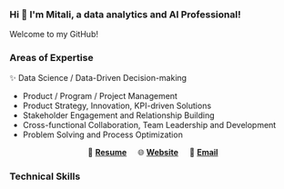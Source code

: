### Hi 👋 I'm Mitali, a data analytics and AI Professional!
Welcome to my GitHub!

### Areas of Expertise
:sparkles: Data Science / Data-Driven Decision-making
* Product / Program / Project Management
* Product Strategy, Innovation, KPI-driven Solutions
* Stakeholder Engagement and Relationship Building
* Cross-functional Collaboration, Team Leadership and Development
* Problem Solving and Process Optimization



<p align="center">
📄 <a href='' target='_blank'><b>Resume</b></a> &nbsp; &nbsp;
🌐 <a href='' target='_blank'><b>Website</b></a> &nbsp; &nbsp;
📧 <a href='mailto: mitali.bansal.g@gmail.com' target='_blank'><b>Email</b></a>
</p>

### Technical Skills




<!--
**mitbans/mitbans** is a ✨ _special_ ✨ repository because its `README.md` (this file) appears on your GitHub profile.

Here are some ideas to get you started:

- 🔭 I’m currently working on ...
- 🌱 I’m currently learning ...
- 👯 I’m looking to collaborate on ...
- 🤔 I’m looking for help with ...
- 💬 Ask me about ...
- 📫 How to reach me: ...
- 😄 Pronouns: ...
- ⚡ Fun fact: ...
-->

